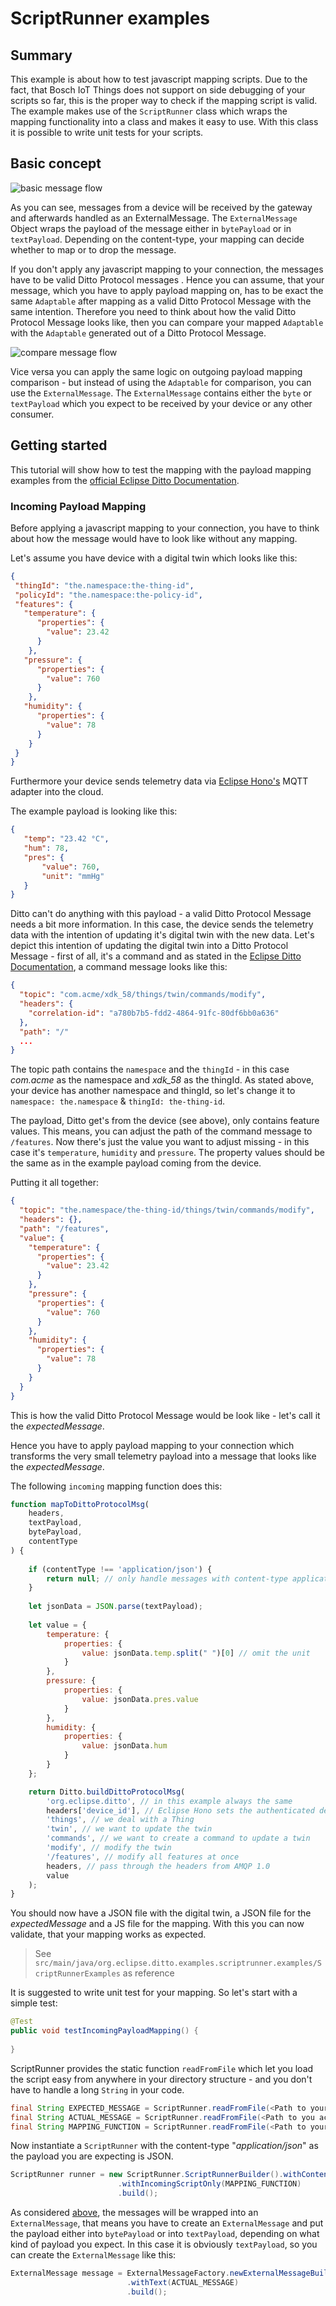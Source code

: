 # ScriptRunner examples

## Summary

This example is about how to test javascript mapping scripts. Due to the fact, that Bosch IoT Things does not support
 on side debugging of your scripts so far, this is the proper way to check if the mapping script is valid. The 
 example makes use of the `ScriptRunner` class which wraps the mapping functionality into a class and makes it easy 
 to use. With this class it is possible to write unit tests for your scripts.
 
 ## Basic concept
 ![basic message flow](images/message-flow.png)
 
 As you can see, messages from a device will be received by the gateway and afterwards handled as an ExternalMessage.
  The `ExternalMessage` Object wraps the payload of the message either in `bytePayload` or in `textPayload`. 
  Depending on the content-type, your mapping can decide whether to map or to drop the message.
  
  If you don't apply any javascript mapping to your connection, the messages have to be valid Ditto Protocol messages
  . Hence you can assume, that your message, which you have to apply payload mapping on, has to be exact the same 
  `Adaptable` after mapping as a valid Ditto Protocol Message with the same intention. Therefore you need to think 
  about how the valid Ditto Protocol Message looks like, then you can compare your mapped `Adaptable` with the 
  `Adaptable` generated out of a Ditto Protocol Message.
  
  ![compare message flow](images/message-flow-compare.png)
  
  Vice versa you can apply the same logic on outgoing payload mapping comparison - but instead of using the `Adaptable`
   for comparison, you can use the `ExternalMessage`. The `ExternalMessage` contains either the `byte` or 
   `textPayload` which you expect to be received by your device or any other consumer.
   
 ## Getting started
 
 This tutorial will show how to test the mapping with the payload mapping examples from the
   [official Eclipse Ditto Documentation](https://www.eclipse.org/ditto/connectivity-mapping.html).
 
 ### Incoming Payload Mapping
 
 Before applying a javascript mapping to your connection, you have to think about how the message would have to look 
 like without any mapping. 
 
 Let's assume you have device with a digital twin which looks like this:
 ```json
{
  "thingId": "the.namespace:the-thing-id",
  "policyId": "the.namespace:the-policy-id",
  "features": {
    "temperature": {
       "properties": {
         "value": 23.42
       }
     },
    "pressure": {
       "properties": {
         "value": 760
       }
     },
    "humidity": {
       "properties": {
         "value": 78
       }
     }
  }
}
```
 
 Furthermore your device sends telemetry data via 
 [Eclipse Hono's](https://www.eclipse.org/hono/) MQTT adapter into the cloud. 
 
 The example payload is looking like this:
 ```json
{
    "temp": "23.42 °C",
    "hum": 78,
    "pres": {
        "value": 760,
        "unit": "mmHg"
    }
}
```
Ditto can't do anything with this payload - a valid Ditto Protocol Message needs a bit more information. In this 
case, the device sends the telemetry data with the intention of updating it's digital twin with the new data. Let's 
depict this intention of updating the digital twin into a Ditto Protocol Message - first of all, it's a command and 
as stated in the [Eclipse Ditto Documentation](https://www.eclipse.org/ditto/protocol-examples.html), a command 
message looks like this:

```json
{
  "topic": "com.acme/xdk_58/things/twin/commands/modify",
  "headers": {
    "correlation-id": "a780b7b5-fdd2-4864-91fc-80df6bb0a636"
  },
  "path": "/"
  ...
}
```

The topic path contains the `namespace` and the `thingId` - in this case *com.acme* as the namespace and *xdk_58* as 
the thingId. As stated above, your device has another namespace and thingId, so let's change it to 
`namespace: the.namespace` & `thingId: the-thing-id`.

The payload, Ditto get's from the device (see above), only contains feature values. This means, you can adjust the 
path of the command message to `/features`. Now there's just the value you want to adjust missing - in this case it's
`temperature`, `humidity` and `pressure`. The property values should be the same as in the example payload coming 
from the device.

Putting it all together:

```json
{
  "topic": "the.namespace/the-thing-id/things/twin/commands/modify",
  "headers": {},
  "path": "/features",
  "value": {
    "temperature": {
      "properties": {
        "value": 23.42
      }
    },
    "pressure": {
      "properties": {
        "value": 760
      }
    },
    "humidity": {
      "properties": {
        "value": 78
      }
    }
  }
}
```
This is how the valid Ditto Protocol Message would be look like - let's call it the *expectedMessage*.

Hence you have to apply payload mapping to your connection which transforms the very small telemetry payload into a 
message that looks like the *expectedMessage*.

The following `incoming` mapping function does this:

```javascript
function mapToDittoProtocolMsg(
    headers,
    textPayload,
    bytePayload,
    contentType
) {
    
    if (contentType !== 'application/json') {
        return null; // only handle messages with content-type application/json
    }
    
    let jsonData = JSON.parse(textPayload);
    
    let value = {
        temperature: {
            properties: {
                value: jsonData.temp.split(" ")[0] // omit the unit
            }
        },
        pressure: {
            properties: {
                value: jsonData.pres.value
            }
        },
        humidity: {
            properties: {
                value: jsonData.hum
            }
        }
    };

    return Ditto.buildDittoProtocolMsg(
        'org.eclipse.ditto', // in this example always the same
        headers['device_id'], // Eclipse Hono sets the authenticated device_id as AMQP 1.0 header
        'things', // we deal with a Thing
        'twin', // we want to update the twin
        'commands', // we want to create a command to update a twin
        'modify', // modify the twin
        '/features', // modify all features at once
        headers, // pass through the headers from AMQP 1.0
        value
    );
}
```

You should now have a JSON file with the digital twin, a JSON file for the *expectedMessage* and a JS file for the 
mapping. With this you can now validate, that your mapping works as expected.

> See `src/main/java/org.eclipse.ditto.examples.scriptrunner.examples/ScriptRunnerExamples` as reference

It is suggested to write unit test for your mapping. So let's start with a simple test:

```java
@Test
public void testIncomingPayloadMapping() {
    
}
```
ScriptRunner provides the static function `readFromFile` which let you load the script easy from anywhere in your 
directory structure - and you don't have to handle a long `String` in your code.
```java
final String EXPECTED_MESSAGE = ScriptRunner.readFromFile(<Path to your JSON file>);
final String ACTUAL_MESSAGE = ScriptRunner.readFromFile(<Path to you actual payload JSON file>);
final String MAPPING_FUNCTION = ScriptRunner.readFromFile(<Path to your JS file>);
```
Now instantiate a `ScriptRunner` with the content-type "*application/json*" as the payload you are expecting is JSON.
```java
ScriptRunner runner = new ScriptRunner.ScriptRunnerBuilder().withContentType("application/json")
                        .withIncomingScriptOnly(MAPPING_FUNCTION)
                        .build();
```
As considered [above](#basic-concept), the messages will be wrapped into an `ExternalMessage`, that means you have to
 create an `ExternalMessage` and put the payload either into `bytePayload` or into `textPayload`, depending on what 
 kind of payload you expect. In this case it is obviously `textPayload`, so you can create the `ExternalMessage` like
  this:
  ```java
ExternalMessage message = ExternalMessageFactory.newExternalMessageBuilder(dittoHeaders)
                            .withText(ACTUAL_MESSAGE)
                            .build();
```






